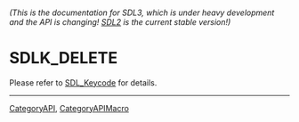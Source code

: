 ###### (This is the documentation for SDL3, which is under heavy development and the API is changing! [SDL2](https://wiki.libsdl.org/SDL2/) is the current stable version!)
# SDLK_DELETE

Please refer to [SDL_Keycode](SDL_Keycode) for details.

----
[CategoryAPI](CategoryAPI), [CategoryAPIMacro](CategoryAPIMacro)

